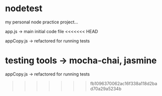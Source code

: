 # nodetest
my personal node practice project...

app.js -> main initial code file
<<<<<<< HEAD

appCopy.js -> refactored for running tests

testing tools -> mocha-chai, jasmine
=======
appCopy.js -> refactored for running tests
>>>>>>> fb1096370062ac16f338a118d2bad70a29a5234b
